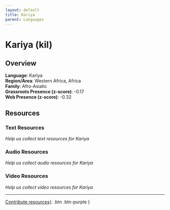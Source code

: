 ```yaml
---
layout: default
title: Kariya
parent: Languages
---
```


# Kariya (kil)

## Overview

**Language**: Kariya  
**Region/Area**: Western Africa, Africa  
**Family**: Afro-Asiatic  
**Grassroots Presence (z-score)**: -0.17  
**Web Presence (z-score)**: -0.32  

## Resources

### Text Resources
*Help us collect text resources for Kariya*

### Audio Resources
*Help us collect audio resources for Kariya*

### Video Resources
*Help us collect video resources for Kariya*

---

[Contribute resources](https://forms.office.com/e/1SfLJx3u1r){: .btn .btn-purple }
